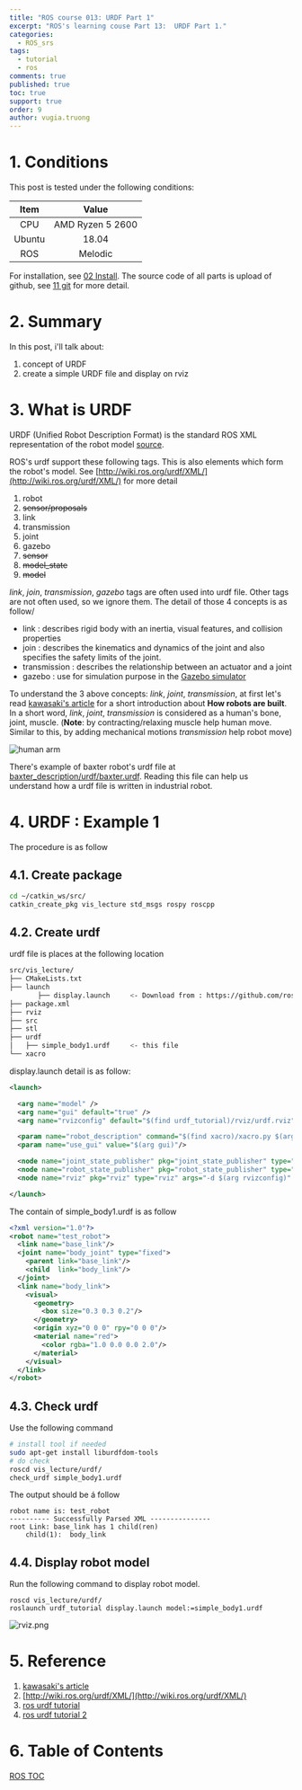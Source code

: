 ```yaml
---
title: "ROS course 013: URDF Part 1"
excerpt: "ROS's learning couse Part 13:  URDF Part 1."
categories: 
  - ROS_srs
tags: 
  - tutorial
  - ros
comments: true
published: true
toc: true
support: true
order: 9
author: vugia.truong
---
```


# 1. Conditions

This post is tested under the following conditions:

| Item | Value |
|:-:|:-:|
| CPU | AMD Ryzen 5 2600 |
| Ubuntu | 18.04 |
| ROS | Melodic |

For  installation, see [02 Install](/ros_srs/002_install). 
The source code of all parts is upload of github, see 
[11 git](/ros_srs/011_git_repo) for more detail.


# 2. Summary

In this post, i'll talk about:

1. concept of URDF 
2. create a simple URDF file and display on rviz

# 3. What is URDF

URDF (Unified Robot Description Format) is the standard ROS XML representation of the robot model [source](http://sdk.rethinkrobotics.com/wiki/URDF).

ROS's urdf support these following tags. This is also elements which form the robot's model. See [http://wiki.ros.org/urdf/XML/](http://wiki.ros.org/urdf/XML/) for more detail

1. robot
2. ~~sensor/proposals~~
3. link
4. transmission
5. joint
6. gazebo
7. ~~sensor~~
8. ~~model_state~~
9. ~~model~~

*link*, *join*, *transmission*, *gazebo* tags  are often used into urdf file. 
Other tags are not often used, so we ignore them. 
The detail of those 4 concepts is as follow/

* link : describes rigid body with an inertia, visual features, and collision properties
* join : describes the kinematics and dynamics of the joint and also specifies the safety limits of the joint.
* transmission : describes the relationship between an actuator and a joint
* gazebo : use for simulation purpose in the [Gazebo simulator](gazebosim.org/)

To understand the 3 above concepts: *link*, *joint*, *transmission*, 
at first let's read [kawasaki's article](https://robotics.kawasaki.com/ja1/xyz/en/1804-03/) for a 
short introduction about **How robots are built**. 
In a short word, *link*, *joint*, *transmission* is considered as a human's bone, joint, muscle. 
(**Note**: by contracting/relaxing muscle help human move. Similar to this, 
by adding mechanical motions  *transmission* help robot move)

![human arm](https://robotics.kawasaki.com/ja1/xyz/en/1804-03/img/1804-03_ph03.png)

There's example of baxter robot's urdf file at [baxter_description/urdf/baxter.urdf](https://github.com/RethinkRobotics/baxter_common/blob/6c4b0f375fe4e356a3b12df26ef7c0d5e58df86e/baxter_description/urdf/baxter.urdf). Reading this file can help us understand how a urdf file is written in industrial robot.

# 4. URDF : Example 1

The procedure is as follow

## 4.1. Create package

```bash
cd ~/catkin_ws/src/
catkin_create_pkg vis_lecture std_msgs rospy roscpp
```

## 4.2. Create urdf

urdf file is places at the following location

```bash
src/vis_lecture/
├── CMakeLists.txt
├── launch
       ├── display.launch     <- Download from : https://github.com/ros/urdf_tutorial/blob/master/launch/display.launch
├── package.xml
├── rviz
├── src
├── stl
├── urdf
│   ├── simple_body1.urdf     <- this file
└── xacro

```
display.launch detail is as follow: 

```xml
<launch>

  <arg name="model" />
  <arg name="gui" default="true" />
  <arg name="rvizconfig" default="$(find urdf_tutorial)/rviz/urdf.rviz" />

  <param name="robot_description" command="$(find xacro)/xacro.py $(arg model)" />
  <param name="use_gui" value="$(arg gui)"/>

  <node name="joint_state_publisher" pkg="joint_state_publisher" type="joint_state_publisher" />
  <node name="robot_state_publisher" pkg="robot_state_publisher" type="state_publisher" />
  <node name="rviz" pkg="rviz" type="rviz" args="-d $(arg rvizconfig)" required="true" />

</launch>
```


The contain of simple_body1.urdf is as follow

```xml
<?xml version="1.0"?>
<robot name="test_robot">
  <link name="base_link"/>
  <joint name="body_joint" type="fixed">
    <parent link="base_link"/>
    <child  link="body_link"/>
  </joint>
  <link name="body_link">
    <visual>
      <geometry>
        <box size="0.3 0.3 0.2"/>
      </geometry>
      <origin xyz="0 0 0" rpy="0 0 0"/>
      <material name="red">
        <color rgba="1.0 0.0 0.0 2.0"/>
      </material>
    </visual>
  </link>
</robot>
```

## 4.3. Check urdf

Use the following command

```bash
# install tool if needed
sudo apt-get install liburdfdom-tools
# do check
roscd vis_lecture/urdf/
check_urdf simple_body1.urdf 
```

The output should be á follow

```
robot name is: test_robot
---------- Successfully Parsed XML ---------------
root Link: base_link has 1 child(ren)
    child(1):  body_link
```

## 4.4. Display robot model

Run  the following command to display robot model.

```shell
roscd vis_lecture/urdf/
roslaunch urdf_tutorial display.launch model:=simple_body1.urdf 
```

![rviz.png](https://qiita-image-store.s3.amazonaws.com/0/254442/150a09d8-3250-7071-9101-0dfaf2cb74f2.png)

# 5. Reference

1. [kawasaki's article](https://robotics.kawasaki.com/ja1/xyz/en/1804-03/)
2. [http://wiki.ros.org/urdf/XML/](http://wiki.ros.org/urdf/XML/)
3. [ros urdf tutorial](http://wiki.ros.org/urdf/Tutorials)
4. [ros urdf tutorial 2](http://wiki.ros.org/urdf/Tutorials/Building%20a%20Visual%20Robot%20Model%20with%20URDF%20from%20Scratch)

# 6. Table of Contents

[ROS TOC](/ros_srs/000_TOC/)


